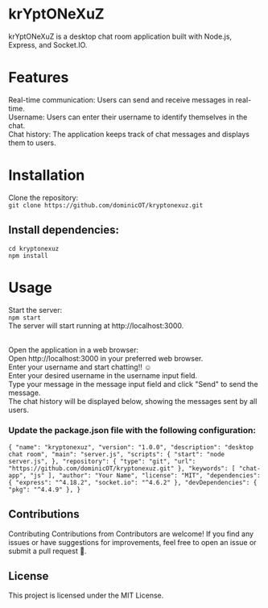 # krYptONeXuZ
krYptONeXuZ is a desktop chat room application built with Node.js, Express, and Socket.IO.

# Features
Real-time communication: Users can send and receive messages in real-time. <br>
Username: Users can enter their username to identify themselves in the chat. <br>
Chat history: The application keeps track of chat messages and displays them to users.<br>

# Installation
Clone the repository: <br>
` git clone https://github.com/dominicOT/kryptonexuz.git `

## Install dependencies:
` cd kryptonexuz ` <br>
` npm install `

# Usage
Start the server: <br>
` npm start `
<br>
The server will start running at http://localhost:3000.

<br>Open the application in a web browser:
<br>Open http://localhost:3000 in your preferred web browser.
<br>
Enter your username and start chatting!! ☺
<br>
Enter your desired username in the username input field.
<br>Type your message in the message input field and click "Send" to send the message.
<br>The chat history will be displayed below, showing the messages sent by all users.


### Update the package.json file with the following configuration:
`
{
  "name": "kryptonexuz",
  "version": "1.0.0",
  "description": "desktop chat room",
  "main": "server.js",
  "scripts": {
    "start": "node server.js",
  },
  "repository": {
    "type": "git",
    "url": "https://github.com/dominicOT/kryptonexuz.git"
  },
  "keywords": [
    "chat-app",
    "js"
  ],
  "author": "Your Name",
  "license": "MIT",
  "dependencies": {
    "express": "^4.18.2",
    "socket.io": "^4.6.2"
  },
  "devDependencies": {
    "pkg": "^4.4.9"
  },
}
`

## Contributions
Contributing Contributions from Contributors are welcome! 
If you find any issues or have suggestions for improvements, feel free to open an issue or submit a pull request 🤗.

## License
This project is licensed under the MIT License.
